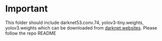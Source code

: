 # Important

This folder should include darknet53.conv.74, yolov3-tiny.weights, yolov3.weights which can be downloaded from [darknet websites](https://pjreddie.com/darknet/yolo/).  Please follow the repo README